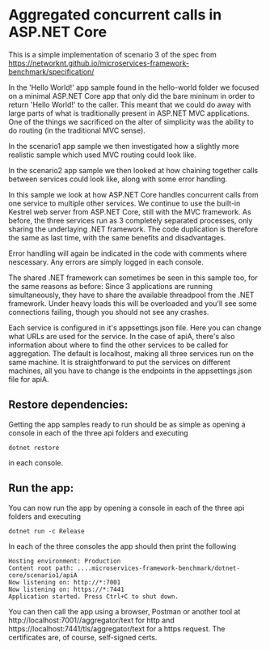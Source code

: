 Aggregated concurrent calls in ASP.NET Core
=======================

This is a simple implementation of scenario 3 of the spec from https://networknt.github.io/microservices-framework-benchmark/specification/

In the 'Hello World!' app sample found in the hello-world folder we focused on a minimal ASP.NET Core app that only did the bare mininum in order to return 'Hello World!' to the caller. This meant that we could do away with large parts of what is traditionally present in ASP.NET MVC applications. One of the things we sacrificed on the alter of simplicity was the ability to do routing (in the traditional MVC sense).

In the scenario1 app sample we then investigated how a slightly more realistic sample which used MVC routing could look like.

In the scenario2 app sample we then looked at how chaining together calls between services could look like, along with some error handling.

In this sample we look at how ASP.NET Core handles concurrent calls from one service to multiple other services. We continue to use the built-in Kestrel web server from ASP.NET Core, still with the MVC framework. As before, the three services run as 3 completely separated processes, only sharing the underlaying .NET framework. The code duplication is therefore the same as last time, with the same benefits and disadvantages.

Error handling will again be indicated in the code with comments where nescessary. Any errors are simply logged in each console.

The shared .NET framework can sometimes be seen in this sample too, for the same reasons as before: Since 3 applications are running simultaneously, they have to share the available threadpool from the .NET framework. Under heavy loads this will be overloaded and you'll see some connections failing, though you should not see any crashes.

Each service is configured in it's appsettings.json file. Here you can change what URLs are used for the service. In the case of apiA, there's also information about where to find the other services to be called for aggregation. The default is localhost, making all three services run on the same machine. It is straightforward to put the services on different machines, all you have to change is the endpoints in the appsettings.json file for apiA.


Restore dependencies:
------
Getting the app samples ready to run should be as simple as opening a console in each of the three api folders and executing
```
dotnet restore
```

in each console. 

Run the app:
------
You can now run the app by opening a console in each of the three api folders and executing
```
dotnet run -c Release
```

In each of the three consoles the app should then print the following
```
Hosting environment: Production
Content root path: ....microservices-framework-benchmark/dotnet-core/scenario1/apiA
Now listening on: http://*:7001
Now listening on: https://*:7441
Application started. Press Ctrl+C to shut down.
```

You can then call the app using a browser, Postman or another tool at http://localhost:7001//aggregator/text for http and https://localhost:7441/tls/aggregator/text for a https request. The certificates are, of course, self-signed certs.